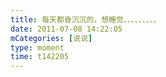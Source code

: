 ```yaml
---
title: 每天都昏沉沉的，想睡觉、、、、、、、、、
date: 2011-07-08 14:22:05
mCategories: [说说]
type: moment
time: t142205
---
```


